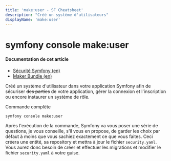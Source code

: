 ```yaml
---
title: 'make:user - SF Cheatsheet'
description: "Créé un système d'utilisateurs"
displayName: 'make:user'
---
```


# symfony console make:user
#### **Documentation de cet article**
- [Sécurité Symfony (en)](https://symfony.com/doc/current/security.html#the-user)
- [Maker Bundle (en)](https://symfony.com/bundles/SymfonyMakerBundle/current/index.html)

Créé un système d'utilisateur dans votre application Symfony afin de sécuriser ~~des parties~~ de votre application, gérer la connexion et l'inscription ou encore instaurer un système de rôle.

Commande complète
```
symfony console make:user
```

Après l'exécution de la commande, Symfony va vous poser une série de questions, je vous conseille, s'il vous en propose, de garder les choix par défaut à moins que vous sachiez exactement ce que vous faites. Ceci créera une entité, sa repository et mettra à jour le fichier `security.yaml`. Vous aurez donc besoin de créer et effectuer les migrations et modifier le fichier `security.yaml` à votre guise.